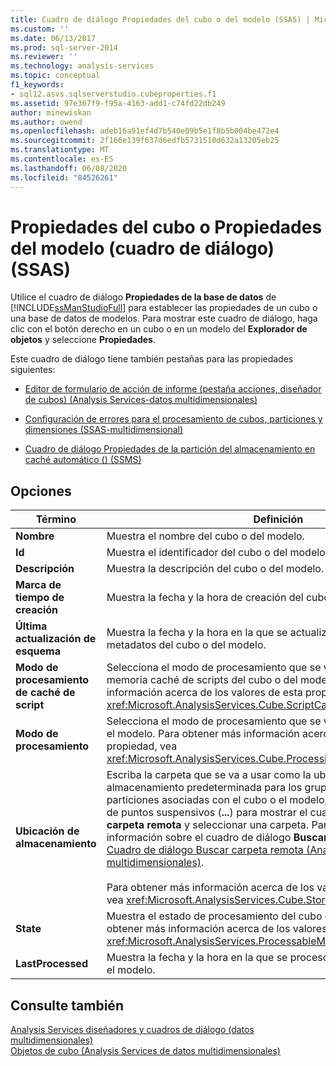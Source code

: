 ```yaml
---
title: Cuadro de diálogo Propiedades del cubo o del modelo (SSAS) | Microsoft Docs
ms.custom: ''
ms.date: 06/13/2017
ms.prod: sql-server-2014
ms.reviewer: ''
ms.technology: analysis-services
ms.topic: conceptual
f1_keywords:
- sql12.asvs.sqlserverstudio.cubeproperties.f1
ms.assetid: 97e367f9-f95a-4163-add1-c74fd22db249
author: minewiskan
ms.author: owend
ms.openlocfilehash: adeb16a91ef4d7b540e09b5e1f8b5b004be472e4
ms.sourcegitcommit: 2f166e139f637d6edfb5731510d632a13205eb25
ms.translationtype: MT
ms.contentlocale: es-ES
ms.lasthandoff: 06/08/2020
ms.locfileid: "84526261"
---
```

# <a name="cube-or-model-properties-dialog-box-ssas"></a>Propiedades del cubo o Propiedades del modelo (cuadro de diálogo) (SSAS)
  Utilice el cuadro de diálogo **Propiedades de la base de datos** de [!INCLUDE[ssManStudioFull](../includes/ssmanstudiofull-md.md)] para establecer las propiedades de un cubo o una base de datos de modelos. Para mostrar este cuadro de diálogo, haga clic con el botón derecho en un cubo o en un modelo del **Explorador de objetos** y seleccione **Propiedades**.  
  
 Este cuadro de diálogo tiene también pestañas para las propiedades siguientes:  
  
-   [Editor de formulario de acción de informe &#40;pestaña acciones, diseñador de cubos&#41; &#40;Analysis Services-datos multidimensionales&#41;](report-action-form-editor-cube-designer-analysis-services-multidimensional-data.md)  
  
-   [Configuración de errores para el procesamiento de cubos, particiones y dimensiones &#40;SSAS-multidimensional&#41;](multidimensional-models/error-configuration-for-cube-partition-and-dimension-processing.md)  
  
-   [Cuadro de diálogo Propiedades de la partición del almacenamiento en caché automático &#40;&#41; &#40;SSMS&#41;](proactive-caching-partition-properties-dialog-box-ssms.md)  
  
## <a name="options"></a>Opciones  
  
|Término|Definición|  
|----------|----------------|  
|**Nombre**|Muestra el nombre del cubo o del modelo.|  
|**Id**|Muestra el identificador del cubo o del modelo.|  
|**Descripción**|Muestra la descripción del cubo o del modelo.|  
|**Marca de tiempo de creación**|Muestra la fecha y la hora de creación del cubo o del modelo.|  
|**Última actualización de esquema**|Muestra la fecha y la hora en la que se actualizaron por última vez los metadatos del cubo o del modelo.|  
|**Modo de procesamiento de caché de script**|Selecciona el modo de procesamiento que se va a utilizar para la memoria caché de scripts del cubo o del modelo. Para obtener más información acerca de los valores de esta propiedad, vea <xref:Microsoft.AnalysisServices.Cube.ScriptCacheProcessingMode%2A>.|  
|**Modo de procesamiento**|Selecciona el modo de procesamiento que se va a utilizar para el cubo o el modelo. Para obtener más información acerca de los valores de esta propiedad, vea <xref:Microsoft.AnalysisServices.Cube.ProcessingMode%2A>.|  
|**Ubicación de almacenamiento**|Escriba la carpeta que se va a usar como la ubicación de almacenamiento predeterminada para los grupos de medida y las particiones asociadas con el cubo o el modelo, o haga clic en el botón de puntos suspensivos (**...**) para mostrar el cuadro de diálogo **Buscar carpeta remota** y seleccionar una carpeta. Para obtener más información sobre el cuadro de diálogo **Buscar carpeta remota**, vea [Cuadro de diálogo Buscar carpeta remota &#40;Analysis Services - Datos multidimensionales&#41;](browse-for-remote-folder-dialog-box-analysis-services-multidimensional-data.md).<br /><br /> Para obtener más información acerca de los valores de esta propiedad, vea <xref:Microsoft.AnalysisServices.Cube.StorageLocation%2A>.|  
|**State**|Muestra el estado de procesamiento del cubo o del modelo. Para obtener más información acerca de los valores de esta propiedad, vea <xref:Microsoft.AnalysisServices.ProcessableMajorObject.State%2A>.|  
|**LastProcessed**|Muestra la fecha y la hora en la que se procesó por última vez el cubo o el modelo.|  
  
## <a name="see-also"></a>Consulte también  
 [Analysis Services diseñadores y cuadros de diálogo &#40;datos multidimensionales&#41;](analysis-services-designers-and-dialog-boxes-multidimensional-data.md)   
 [Objetos de cubo &#40;Analysis Services de datos multidimensionales&#41;](multidimensional-models-olap-logical-cube-objects/cube-objects-analysis-services-multidimensional-data.md)  
  
  
